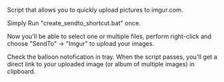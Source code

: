 Script that allows you to quickly upload pictures to imgur.com.

Simply Run "create_sendto_shortcut.bat" once.

Now you'll be able to select one or multiple files, perform right-click and choose "SendTo" -> "Imgur" to upload your images.

Check the balloon notofication in tray. When the script passes, you'll get a direct link to your uploaded image (or album of multiple images) in clipboard. 

